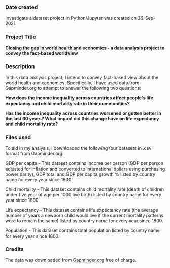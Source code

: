 ### Date created
Investigate a dataset project in Python/Jupyter was created on 26-Sep-2021.

### Project Title
**Closing the gap in world health and economics -
a data analysis project to convey the fact-based worldview**

### Description
In this data analysis project, I intend to convey fact-based view about the
world health and economics. Specifically, I have used data from Gapminder.org to
attempt to answer the following two questions:

**How does the income inequality across countries affect people's life expectancy
and child mortality rate in their communities?**

**Has the income inequality across countries worsened or gotten better in the last
60 years? What impact did this change have on life expectancy and child
mortality rate?**

### Files used
To aid in my analysis, I downloaded the following four datasets in .csv format
from Gapminder.org:

GDP per capita - This dataset contains income per person (GDP per person adjusted
    for inflation and converted to international dollars using purchasing power
    parity), GDP total and GDP per capita growth % listed by country name for
    every year since 1800.

Child mortality - This dataset contains child mortality rate (death of children
    under five year of age per 1000 live birth) listed by country name for every
    year since 1800.

Life expectancy - This dataset contains life expectancy rate (the average number
    of years a newborn child would live if the current mortality patterns were
    to remain the same) listed by country name for every year since 1800.

Population - This dataset contains total population listed by country name for
    every year since 1800.

### Credits
The data was downloaded from [Gapminder.org](https://www.gapminder.org/) free of charge.
